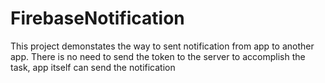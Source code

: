 # FirebaseNotification
 
This project demonstates the way to sent notification from app to another app. There is no need to send the token to the server to accomplish the task, app itself can send the notification
